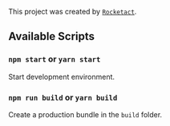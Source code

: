 This project was created by [`Rocketact`](https://rocketact.js.org).

## Available Scripts

### `npm start` or `yarn start`

Start development environment.

### `npm run build` or `yarn build`

Create a production bundle in the `build` folder.


